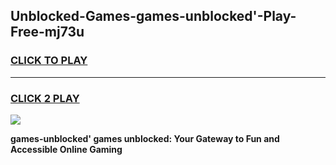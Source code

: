 
## Unblocked-Games-games-unblocked'-Play-Free-mj73u
<h3>
<a href="https://premium76.site?title=games-unblocked'&ref=20M">CLICK TO PLAY</a></h3>
<hr>

<h3>
<a href="https://premium76.site?title=games-unblocked'&ref=20M">CLICK 2 PLAY</a>
  
</h3>

<a href="https://premium76.site?title=games-unblocked'&ref=19M"><img src="https://clearcache.store/games.png"></a>


**games-unblocked' games unblocked: Your Gateway to Fun and Accessible Online Gaming**
